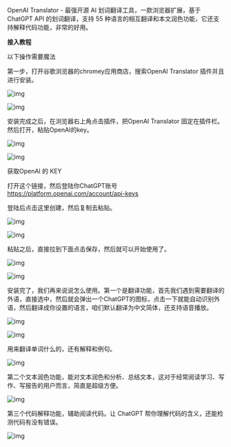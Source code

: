 OpenAI Translator - 最强开源 AI 划词翻译工具，一款浏览器扩展，基于 ChatGPT API 的划词翻译，支持 55 种语言的相互翻译和本文润色功能，它还支持解释代码功能，非常的好用。





**接入教程**

以下操作需要魔法



第一步，打开谷歌浏览器的chromey应用商店，搜索OpenAI Translator 插件并且进行安装。

![img](http://cdn.nidhogg-110.cn/typora/FoT3VP9ksMkcrRgRTcCeROWEukUu)

![img](http://cdn.nidhogg-110.cn/typora/Fl64khMyx5HTHj1kLr9nBT67OduR)



安装完成之后，在浏览器右上角点击插件，把OpenAI Translator 固定在插件栏。然后打开，粘贴OpenAI的key。

![img](http://cdn.nidhogg-110.cn/typora/FoYDxSz5v_Ij9UtF2kruTVqJwWOQ)

![img](http://cdn.nidhogg-110.cn/typora/FrUbpMcMErPr6fyIzhBIeVkhzWfG)



获取OpenAI 的 KEY 

打开这个链接，然后登陆你ChatGPT账号  https://platform.openai.com/account/api-keys

登陆后点击这里创建，然后复制去粘贴。

![img](http://cdn.nidhogg-110.cn/typora/FpTPY0As1A5Jxt6mWP_jDz0BK1PY)

![img](http://cdn.nidhogg-110.cn/typora/Fr3y-25RPnWKoTft2nHBQv8Bl9TY)



粘贴之后，直接拉到下面点击保存，然后就可以开始使用了。

![img](http://cdn.nidhogg-110.cn/typora/Fgpex-342qAtTwVV7QB24tb0qCin)

![img](http://cdn.nidhogg-110.cn/typora/FuLZsZweH9bly2KC7DaIZH-E4Evf)



安装完了，我们再来说说怎么使用。第一个是翻译功能，首先我们遇到需要翻译的外语，直接选中，然后就会弹出一个ChatGPT的图标，点击一下就能自动识别外语，然后翻译成你设置的语言，咱们默认翻译为中文简体，还支持语音播放。

![img](http://cdn.nidhogg-110.cn/typora/Fpv111H7UUuvmz_iITw_0c0m5kk_)

![img](http://cdn.nidhogg-110.cn/typora/FhX5MkjnVUyF7Y9x452Sl5IV_LGS)



用来翻译单词什么的，还有解释和例句。

![img](http://cdn.nidhogg-110.cn/typora/Fk5SED2UZKL4yscCxGmwVYhkviuP)



第二个文本润色功能，能对文本润色和分析、总结文本，这对于经常阅读学习、写作、写报告的用户而言，简直是超级方便。

![img](http://cdn.nidhogg-110.cn/typora/FreQeweJx3ILl0W--cEiluB3cmSm)



第三个代码解释功能，辅助阅读代码。让 ChatGPT 帮你理解代码的含义，还能检测代码有没有错误。

![img](http://cdn.nidhogg-110.cn/typora/Fscn3QZ5jvpCh7ut3lRNq3tOEa9J)